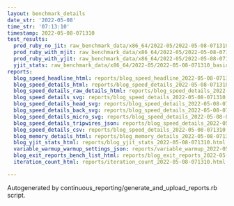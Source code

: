 ```yaml
---
layout: benchmark_details
date_str: '2022-05-08'
time_str: '07:13:10'
timestamp: 2022-05-08-071310
test_results:
  prod_ruby_no_jit: raw_benchmark_data/x86_64/2022-05/2022-05-08-071310_basic_benchmark_prod_ruby_no_jit.json
  prod_ruby_with_mjit: raw_benchmark_data/x86_64/2022-05/2022-05-08-071310_basic_benchmark_prod_ruby_with_mjit.json
  prod_ruby_with_yjit: raw_benchmark_data/x86_64/2022-05/2022-05-08-071310_basic_benchmark_prod_ruby_with_yjit.json
  yjit_stats: raw_benchmark_data/x86_64/2022-05/2022-05-08-071310_basic_benchmark_yjit_stats.json
reports:
  blog_speed_headline_html: reports/blog_speed_headline_2022-05-08-071310.html
  blog_speed_details_html: reports/blog_speed_details_2022-05-08-071310.html
  blog_speed_details_raw_details_html: reports/blog_speed_details_2022-05-08-071310.raw_details.html
  blog_speed_details_svg: reports/blog_speed_details_2022-05-08-071310.svg
  blog_speed_details_head_svg: reports/blog_speed_details_2022-05-08-071310.head.svg
  blog_speed_details_back_svg: reports/blog_speed_details_2022-05-08-071310.back.svg
  blog_speed_details_micro_svg: reports/blog_speed_details_2022-05-08-071310.micro.svg
  blog_speed_details_tripwires_json: reports/blog_speed_details_2022-05-08-071310.tripwires.json
  blog_speed_details_csv: reports/blog_speed_details_2022-05-08-071310.csv
  blog_memory_details_html: reports/blog_memory_details_2022-05-08-071310.html
  blog_yjit_stats_html: reports/blog_yjit_stats_2022-05-08-071310.html
  variable_warmup_warmup_settings_json: reports/variable_warmup_2022-05-08-071310.warmup_settings.json
  blog_exit_reports_bench_list_html: reports/blog_exit_reports_2022-05-08-071310.bench_list.html
  iteration_count_html: reports/iteration_count_2022-05-08-071310.html

---
```

Autogenerated by continuous_reporting/generate_and_upload_reports.rb script.
